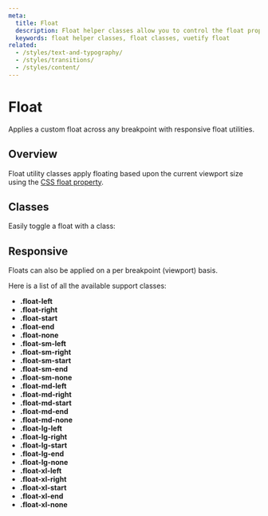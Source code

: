```yaml
---
meta:
  title: Float
  description: Float helper classes allow you to control the float property of an element based upon the viewport size.
  keywords: float helper classes, float classes, vuetify float
related:
  - /styles/text-and-typography/
  - /styles/transitions/
  - /styles/content/
---
```


# Float

Applies a custom float across any breakpoint with responsive float utilities.

<PageFeatures />

<PromotedEntry />

## Overview

Float utility classes apply floating based upon the current viewport size using the [CSS float property](https://developer.mozilla.org/en-US/docs/Web/CSS/float).

<breakpoints-table />

## Classes

Easily toggle a float with a class:

<ExamplesExample file="float/classes" />

## Responsive

Floats can also be applied on a per breakpoint (viewport) basis.

<ExamplesExample file="float/responsive" />

Here is a list of all the available support classes:

- **.float-left**
- **.float-right**
- **.float-start**
- **.float-end**
- **.float-none**
- **.float-sm-left**
- **.float-sm-right**
- **.float-sm-start**
- **.float-sm-end**
- **.float-sm-none**
- **.float-md-left**
- **.float-md-right**
- **.float-md-start**
- **.float-md-end**
- **.float-md-none**
- **.float-lg-left**
- **.float-lg-right**
- **.float-lg-start**
- **.float-lg-end**
- **.float-lg-none**
- **.float-xl-left**
- **.float-xl-right**
- **.float-xl-start**
- **.float-xl-end**
- **.float-xl-none**
